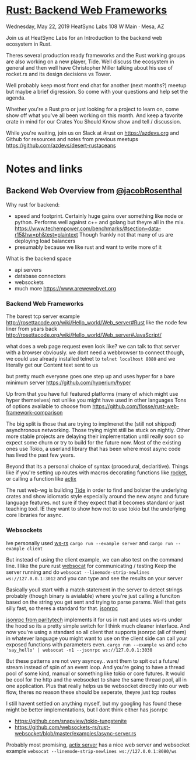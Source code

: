 # [Rust: Backend Web Frameworks](https://www.meetup.com/Desert-Rustaceans/events/mkwgvqyzhbdc/)
Wednesday, May 22, 2019 HeatSync Labs 108 W Main · Mesa, AZ

Join us at HeatSync Labs for an Introduction to the backend web ecosystem in Rust.

Theres several production ready frameworks and the Rust working groups are also working on a new player, Tide. Well discuss the ecosystem in general and then well have Christopher Miller talking about his use of rocket.rs and its design decisions vs Tower.

Well probably keep most front end chat for another (next months?) meetup but maybe a brief digression. So come with your questions and help set the agenda.

Whether you're a Rust pro or just looking for a project to learn on, come show off what you've all been working on this month. And keep a favorite crate in mind for our Crates You Should Know show and tell / discussion.

While you're waiting, join us on Slack at #rust on https://azdevs.org and Github for resources and notes from previous meetups https://github.com/azdevs/desert-rustaceans

# Notes and links

## Backend Web Overview from [@jacobRosenthal](https://github.com/jacobRosenthal)
Why rust for backend:
* speed and footprint. Certainly huge gains over something like node or python. Performs well against c++ and golang but theyre all in the mix.  https://www.techempower.com/benchmarks/#section=data-r15&hw=ph&test=plaintext Though frankly not that many of us are deploying load balancers
* presumably because we like rust and want to write more of it

What is the backend space
* api servers
* database connectors
* websockets
* much more https://www.arewewebyet.org


### Backend Web Frameworks

The barest tcp server example http://rosettacode.org/wiki/Hello_world/Web_server#Rust like the node few liner from years back http://rosettacode.org/wiki/Hello_world/Web_server#JavaScript/

what does a web page request even look like? we can talk to that server with a browser obviously. 
we dont need a webbrowser to connect though, we could use already installed telnet to `telnet localhost 8080`
and we literally get our Content text sent to us

but pretty much everyone goes one step up and uses hyper for a bare minimum server
https://github.com/hyperium/hyper

Up from that you have full featured platforms (many of which might use hyper themselves) not unlike you might have used in other languages
Tons of options available to choose from https://github.com/flosse/rust-web-framework-comparison

The big split is those that are trying to implmenet the (still not shipped) asynchronous networking. Those trying might still be stuck on nightly. Other more stable projects are delaying their implementation until really soon so expect some churn or try to build for the future now. Most of the existing ones use Tokio, a userland library that has been where most async code has lived the past few years.

Beyond that its a personal choice of syntax (procedural, declaritive). Things like if you're setting up routes with macros decorating functions like [rocket](https://rocket.rs/v0.4/guide/overview/#routing), or calling a function like [actix](https://actix.rs/docs/getting-started/)

The rust web-wg is building [Tide](https://github.com/rustasync/tide) in order to find and bolster the underlying crates and show idiomatic style especially around the new async and future language features. not sure if they expect that it becomes standard or just teaching tool. IE they want to show how not to use tokio but the underlying core libraries for async.


### Websockets

Ive personally used [ws-rs](https://github.com/housleyjk/ws-rs/)
`cargo run --example server` and `cargo run --example client`

But instead of using the client example, we can also test on the command line. I like the pure rust [websocat](https://github.com/vi/websocat) for communicating / testing
Keep the server running and do `websocat --linemode-strip-newlines ws://127.0.0.1:3012` and you can type and see the results on your server

Basically youll start with a match statement in the server to detect strings probably (though binary is avialable) where you're just calling a funciton based on the string you get sent and trying to parse params. Well that gets silly fast, so theres a standard for that. [jsonrpc](https://www.jsonrpc.org)

[jsonrpc from paritytech](https://github.com/paritytech/jsonrpc/tree/master/ws) implements it for us in rust and uses ws-rs under the hood so its a pretty simple switch for I think much cleaner interface. And now you're using a standard so all client that supports jsonrpc (all of them) in whatever language you might want to use on the client side can call your exposed functions with parameters even.
`cargo run --example ws` and `echo 'say_hello' | websocat -n1 --jsonrpc ws://127.0.0.1:3030`


But these patterns are not very asyncey.. want them to spit out a future/ stream instead of spin of an event loop. And you're going to have a thread pool of some kind, manual or something like tokio or core futures. It would be cool for the http and the websocket to share the same thread pool, all in one application. Plus that really helps us tie websocket directly into our web flow, theres no reason these should be seperate, theyre just tcp routes

I still havent settled on anything myself, but my googling has found these might be better implementations, but I dont think either has jsonrpc
* https://github.com/snapview/tokio-tungstenite
* https://github.com/websockets-rs/rust-websocket/blob/master/examples/async-server.rs

Probably most promising, [actix server](https://github.com/actix/examples/blob/master/websocket/src/main.rs) has a nice web server and websocket example `websocat --linemode-strip-newlines ws://127.0.0.1:8080/ws`


